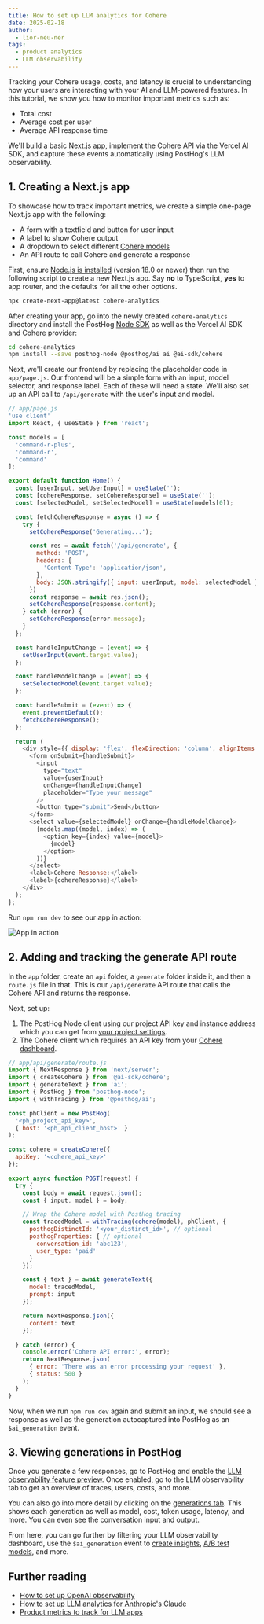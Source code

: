 ```yaml
---
title: How to set up LLM analytics for Cohere
date: 2025-02-18
author:
  - lior-neu-ner
tags:
  - product analytics
  - LLM observability
---
```


Tracking your Cohere usage, costs, and latency is crucial to understanding how your users are interacting with your AI and LLM-powered features. In this tutorial, we show you how to monitor important metrics such as:

- Total cost
- Average cost per user
- Average API response time

We'll build a basic Next.js app, implement the Cohere API via the Vercel AI SDK, and capture these events automatically using PostHog's LLM observability.

## 1. Creating a Next.js app

To showcase how to track important metrics, we create a simple one-page Next.js app with the following:

- A form with a textfield and button for user input
- A label to show Cohere output
- A dropdown to select different [Cohere models](https://docs.cohere.com/docs/command-r)
- An API route to call Cohere and generate a response

First, ensure [Node.js is installed](https://nodejs.dev/en/learn/how-to-install-nodejs/) (version 18.0 or newer) then run the following script to create a new Next.js app. Say **no** to TypeScript, **yes** to app router, and the defaults for all the other options.

```bash
npx create-next-app@latest cohere-analytics
```

After creating your app, go into the newly created `cohere-analytics` directory and install the PostHog [Node SDK](/docs/libraries/node) as well as the Vercel AI SDK and Cohere provider:

```bash
cd cohere-analytics
npm install --save posthog-node @posthog/ai ai @ai-sdk/cohere
```

Next, we'll create our frontend by replacing the placeholder code in `app/page.js`. Our frontend will be a simple form with an input, model selector, and response label. Each of these will need a state. We'll also set up an API call to `/api/generate` with the user's input and model.

```js
// app/page.js
'use client'
import React, { useState } from 'react';

const models = [
  'command-r-plus',
  'command-r',
  'command'
];

export default function Home() {
  const [userInput, setUserInput] = useState('');
  const [cohereResponse, setCohereResponse] = useState('');
  const [selectedModel, setSelectedModel] = useState(models[0]);

  const fetchCohereResponse = async () => {
    try {
      setCohereResponse('Generating...');

      const res = await fetch('/api/generate', {
        method: 'POST',
        headers: {
          'Content-Type': 'application/json',
        },
        body: JSON.stringify({ input: userInput, model: selectedModel }),
      })
      const response = await res.json();
      setCohereResponse(response.content);
    } catch (error) {
      setCohereResponse(error.message);
    }
  };

  const handleInputChange = (event) => {
    setUserInput(event.target.value);
  };

  const handleModelChange = (event) => {
    setSelectedModel(event.target.value);
  };

  const handleSubmit = (event) => {
    event.preventDefault();
    fetchCohereResponse();
  };

  return (
    <div style={{ display: 'flex', flexDirection: 'column', alignItems: 'center', justifyContent: 'center', minHeight: '100vh', gap: '20px' }}>
      <form onSubmit={handleSubmit}>
        <input
          type="text"
          value={userInput}
          onChange={handleInputChange}
          placeholder="Type your message"
        />
        <button type="submit">Send</button>
      </form>
      <select value={selectedModel} onChange={handleModelChange}>
        {models.map((model, index) => (
          <option key={index} value={model}>
            {model}
          </option>
        ))}
      </select>
      <label>Cohere Response:</label>
      <label>{cohereResponse}</label>
    </div>
  );
};

```

Run `npm run dev` to see our app in action:

![App in action](https://res.cloudinary.com/dmukukwp6/image/upload/Clean_Shot_2025_02_14_at_18_10_11_2x_9a50df887d.png)

## 2. Adding and tracking the generate API route

In the `app` folder, create an `api` folder, a `generate` folder inside it, and then a `route.js` file in that. This is our `/api/generate` API route that calls the Cohere API and returns the response.

Next, set up:

1. The PostHog Node client using our project API key and instance address which you can get from [your project settings](https://us.posthog.com/settings/project).
2. The Cohere client which requires an API key from your [Cohere dashboard](https://dashboard.cohere.com/api-keys).

```js
// app/api/generate/route.js
import { NextResponse } from 'next/server';
import { createCohere } from '@ai-sdk/cohere';
import { generateText } from 'ai';
import { PostHog } from 'posthog-node';
import { withTracing } from '@posthog/ai';

const phClient = new PostHog(
  '<ph_project_api_key>',
  { host: '<ph_api_client_host>' }
);

const cohere = createCohere({
  apiKey: '<cohere_api_key>'
});

export async function POST(request) {
  try {
    const body = await request.json();
    const { input, model } = body;

    // Wrap the Cohere model with PostHog tracing
    const tracedModel = withTracing(cohere(model), phClient, {
      posthogDistinctId: '<your_distinct_id>', // optional
      posthogProperties: { // optional
        conversation_id: 'abc123',
        user_type: 'paid'
      }
    });

    const { text } = await generateText({
      model: tracedModel,
      prompt: input
    });

    return NextResponse.json({
      content: text
    });

  } catch (error) {
    console.error('Cohere API error:', error);
    return NextResponse.json(
      { error: 'There was an error processing your request' },
      { status: 500 }
    );
  }
}

```

Now, when we run `npm run dev` again and submit an input, we should see a response as well as the generation autocaptured into PostHog as an `$ai_generation` event.

<ProductScreenshot
  imageLight="https://res.cloudinary.com/dmukukwp6/image/upload/Clean_Shot_2025_02_14_at_18_24_01_2x_da3bf2b39b.png"
  imageDark="https://res.cloudinary.com/dmukukwp6/image/upload/Clean_Shot_2025_02_14_at_18_23_45_2x_458ccaffa1.png"
  alt="PostHog autocaptured generation events"
  classes="rounded"
/>

## 3. Viewing generations in PostHog

Once you generate a few responses, go to PostHog and enable the [LLM observability feature preview](https://app.posthog.com/#panel=feature-previews%3Allm-observability). Once enabled, go to the LLM observability tab to get an overview of traces, users, costs, and more.

<ProductScreenshot
  imageLight="https://res.cloudinary.com/dmukukwp6/image/upload/Clean_Shot_2025_02_14_at_18_28_10_2x_242d0e7bf5.png"
  imageDark="https://res.cloudinary.com/dmukukwp6/image/upload/Clean_Shot_2025_02_14_at_18_28_24_2x_1f8f41ec2d.png"
  alt="PostHog LLM observability dashboard"
  classes="rounded"
/>

You can also go into more detail by clicking on the [generations tab](https://us.posthog.com/llm-observability/generations). This shows each generation as well as model, cost, token usage, latency, and more. You can even see the conversation input and output.

<ProductScreenshot
  imageLight="https://res.cloudinary.com/dmukukwp6/image/upload/Clean_Shot_2025_02_14_at_18_33_38_2x_a185b712f0.png"
  imageDark="https://res.cloudinary.com/dmukukwp6/image/upload/Clean_Shot_2025_02_14_at_18_33_22_2x_2fecd0ec22.png"
  alt="PostHog LLM observability generations tab"
  classes="rounded"
/>

From here, you can go further by filtering your LLM observability dashboard, use the `$ai_generation` event to [create insights](/docs/product-analytics/insights), [A/B test models](/tutorials/llm-ab-tests), and more.

## Further reading

- [How to set up OpenAI observability](/tutorials/openai-observability)
- [How to set up LLM analytics for Anthropic's Claude](/tutorials/anthropic-analytics)
- [Product metrics to track for LLM apps](/product-engineers/llm-product-metrics)